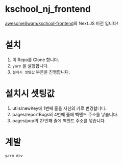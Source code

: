 # kschool_nj_frontend

[awesomeSwam/kschool-frontend](https://github.com/awesomeSwam/kschool-frontend)의 Next.JS 버전 입니다!

# 설치

1. 이 Repo를 Clone 합니다.
2. `yarn` 을 실행합니다.
3. `설치시 셋팅값` 부분을 진행합니다.

# 설치시 셋팅값

1. utils/newKey에 1번째 줄을 자신의 키로 변경합니다.
2. pages/reportBugs의 4번째 줄에 벡엔드 주소를 넣습니다.
3. pages/pop의 27번째 줄에 벡엔드 주소를 넣습니다.

# 계발

```sh
yarn dev
```
